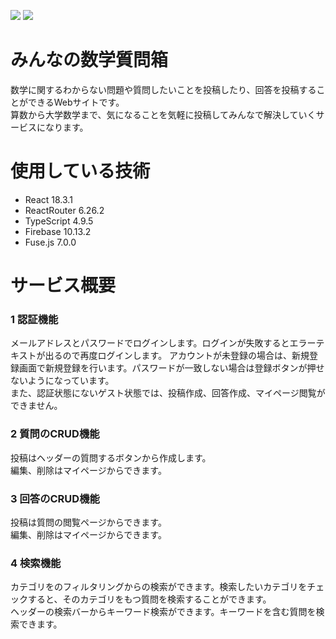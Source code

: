 <img src="https://img.shields.io/badge/-TypeScript-007ACC.svg?logo=typescript&style=flat"> <img src="https://img.shields.io/badge/-React-555.svg?logo=react&style=flat">

# みんなの数学質問箱
数学に関するわからない問題や質問したいことを投稿したり、回答を投稿することができるWebサイトです。  
算数から大学数学まで、気になることを気軽に投稿してみんなで解決していくサービスになります。

# 使用している技術
- React 18.3.1
- ReactRouter 6.26.2
- TypeScript 4.9.5
- Firebase 10.13.2
- Fuse.js 7.0.0

# サービス概要
### 1 認証機能
メールアドレスとパスワードでログインします。ログインが失敗するとエラーテキストが出るので再度ログインします。
アカウントが未登録の場合は、新規登録画面で新規登録を行います。パスワードが一致しない場合は登録ボタンが押せないようになっています。  
また、認証状態にないゲスト状態では、投稿作成、回答作成、マイページ閲覧ができません。

### 2 質問のCRUD機能
投稿はヘッダーの質問するボタンから作成します。  
編集、削除はマイページからできます。

### 3 回答のCRUD機能
投稿は質問の閲覧ページからできます。  
編集、削除はマイページからできます。

### 4 検索機能
カテゴリをのフィルタリングからの検索ができます。検索したいカテゴリをチェックすると、そのカテゴリをもつ質問を検索することができます。  
ヘッダーの検索バーからキーワード検索ができます。キーワードを含む質問を検索できます。
